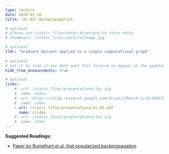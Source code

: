 ```yaml
---
type: lecture
date: 2024-01-10
title: (dl-05) Backpropagation

# optional
# please use /static_files/notes directory to store notes
# thumbnail: /static_files/path/to/image.jpg

# optional
tldr: "Gradient Descent applied to a simple computational graph"
  
# optional
# set it to true if you dont want this lecture to appear in the updates section
hide_from_announcments: true

# optional
links: 
    #- url: /static_files/presentations/lec.zip
    #  name: notes
    #- url: https://colab.research.google.com/drive/1TNavc9-jzJXc1N05l06KYfgaSmu7zqxN?usp=sharing
    #  name: codes
    - url: /static_files/presentations/dl-05.pdf
      name: slides
    #- url: /static_files/presentations/lec.zip
    #  name: other
---
```


**Suggested Readings:**
- [Paper by Rumelhart et al. that popularized backpropagation](https://www.nature.com/articles/323533a0)
